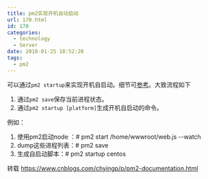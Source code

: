 ```yaml
---
title: pm2实现开机自动启动
url: 170.html
id: 170
categories:
  - technology
  - Server
date: 2018-01-25 18:52:20
tags:
  - pm2
---
```


可以通过`pm2 startup`来实现开机自启动。细节可[参考](http://pm2.keymetrics.io/docs/usage/startup/)。大致流程如下

1.  通过`pm2 save`保存当前进程状态。
2.  通过`pm2 startup [platform]`生成开机自启动的命令。

例如： 
1. 使用pm2启动node ：# pm2 start /home/wwwroot/web.js --watch 
2. dump这些进程列表：# pm2 save 
3. 生成自启动脚本：# pm2 startup centos

转载
https://www.cnblogs.com/chyingp/p/pm2-documentation.html